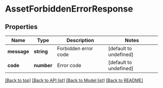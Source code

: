 # AssetForbiddenErrorResponse

## Properties

|Name | Type | Description | Notes|
|------------ | ------------- | ------------- | -------------|
|**message** | **string** | Forbidden error code | [default to undefined]|
|**code** | **number** | Error code | [default to undefined]|




[[Back to top]](#) [[Back to API list]](../../README.md#documentation-for-api-endpoints) [[Back to Model list]](../../README.md#documentation-for-models) [[Back to README]](../../README.md)
